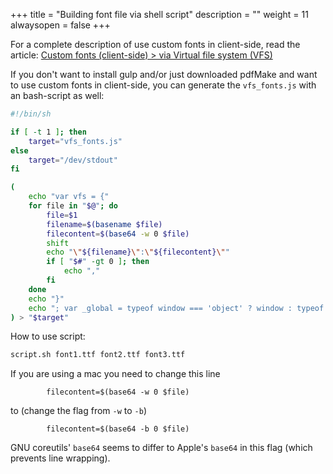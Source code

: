 +++
title = "Building font file via shell script"
description = ""
weight = 11
alwaysopen = false
+++


For a complete description of use custom fonts in client-side, read the article: [Custom fonts (client-side) > via Virtual file system (VFS)](/docs/0.3/fonts/custom-fonts-client-side/vfs/)

If you don't want to install gulp and/or just downloaded pdfMake and want to use custom fonts in client-side, you can generate the `vfs_fonts.js` with an bash-script as well:

```sh
#!/bin/sh

if [ -t 1 ]; then
	target="vfs_fonts.js"
else
	target="/dev/stdout"
fi

(
	echo "var vfs = {"
	for file in "$@"; do
		file=$1
		filename=$(basename $file)
		filecontent=$(base64 -w 0 $file)
		shift
		echo "\"${filename}\":\"${filecontent}\""
		if [ "$#" -gt 0 ]; then
			echo ","
		fi
	done
	echo "}"
	echo "; var _global = typeof window === 'object' ? window : typeof global === 'object' ? global : typeof self === 'object' ? self : this; if (typeof _global.pdfMake !== 'undefined' && typeof _global.pdfMake.addVirtualFileSystem !== 'undefined') { _global.pdfMake.addVirtualFileSystem(vfs); } if (typeof module !== 'undefined') { module.exports = vfs; }"
) > "$target"
```

How to use script:
```sh
script.sh font1.ttf font2.ttf font3.ttf
```

If you are using a mac you need to change this line
```
		filecontent=$(base64 -w 0 $file)
```

to (change the flag from `-w` to `-b`)

```
		filecontent=$(base64 -b 0 $file)
```

GNU coreutils' `base64` seems to differ to Apple's `base64` in this flag (which prevents line wrapping).
